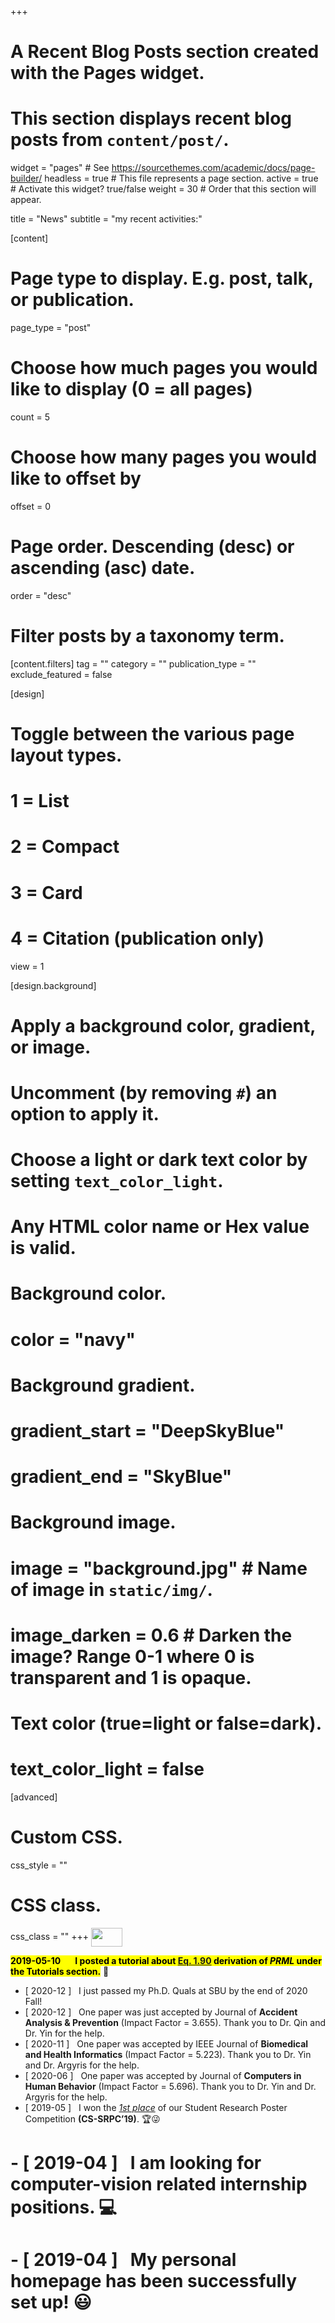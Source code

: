 +++
# A Recent Blog Posts section created with the Pages widget.
# This section displays recent blog posts from `content/post/`.

widget = "pages"  # See https://sourcethemes.com/academic/docs/page-builder/
headless = true  # This file represents a page section.
active = true  # Activate this widget? true/false
weight = 30  # Order that this section will appear.

title = "News"
subtitle = "my recent activities:"

[content]
  # Page type to display. E.g. post, talk, or publication.
  page_type = "post"
  
  # Choose how much pages you would like to display (0 = all pages)
  count = 5
  
  # Choose how many pages you would like to offset by
  offset = 0

  # Page order. Descending (desc) or ascending (asc) date.
  order = "desc"

  # Filter posts by a taxonomy term.
  [content.filters]
    tag = ""
    category = ""
    publication_type = ""
    exclude_featured = false
  
[design]
  # Toggle between the various page layout types.
  #   1 = List
  #   2 = Compact
  #   3 = Card
  #   4 = Citation (publication only)
  view = 1
  
[design.background]
  # Apply a background color, gradient, or image.
  #   Uncomment (by removing `#`) an option to apply it.
  #   Choose a light or dark text color by setting `text_color_light`.
  #   Any HTML color name or Hex value is valid.
  
  # Background color.
  # color = "navy"
  
  # Background gradient.
  # gradient_start = "DeepSkyBlue"
  # gradient_end = "SkyBlue"
  
  # Background image.
  # image = "background.jpg"  # Name of image in `static/img/`.
  # image_darken = 0.6  # Darken the image? Range 0-1 where 0 is transparent and 1 is opaque.

  # Text color (true=light or false=dark).
  # text_color_light = false 
  
[advanced]
 # Custom CSS. 
 css_style = ""
 
 # CSS class.
 css_class = ""
+++
<img style='vertical-align:middle;' src="img/new.gif" width="50" height="30" />

<b><mark> 2019-05-10 &nbsp; &nbsp; &nbsp; I posted a tutorial about <a href="/tutorial/prml_ch1_eq1_90/">Eq. 1.90</a> derivation of <b><em>PRML</em></b> under the <b>Tutorials</b> section.</b></mark> :green_book:

- [ 2020-12 ] &nbsp; I just passed my Ph.D. Quals at SBU by the end of 2020 Fall!
- [ 2020-12 ] &nbsp; One paper was just accepted by Journal of **Accident Analysis & Prevention** (Impact Factor = 3.655). Thank you to Dr. Qin and Dr. Yin for the help.
- [ 2020-11 ] &nbsp; One paper was accepted by IEEE Journal of **Biomedical and Health Informatics** (Impact Factor = 5.223). Thank you to Dr. Yin and Dr. Argyris for the help.
- [ 2020-06 ] &nbsp; One paper was accepted by Journal of **Computers in Human Behavior** (Impact Factor = 5.696). Thank you to Dr. Yin and Dr. Argyris for the help. 
- [ 2019-05 ] &nbsp; I won the <ins><em>1st place</em></ins> of our Student Research Poster Competition <b>(CS-SRPC’19)</b>. :trophy::stuck_out_tongue_winking_eye:
# - [ 2019-04 ] &nbsp; I am looking for computer-vision related internship positions. :computer:
# - [ 2019-04 ] &nbsp; My personal homepage has been successfully set up! :smiley:
